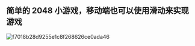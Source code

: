 ## 简单的 2048 小游戏，移动端也可以使用滑动来实现游戏

![f7018b28d9255e1c8f268626ce0ada46](https://github.com/user-attachments/assets/9a7f6548-30d3-43b8-9f91-8ae7c4231228)

